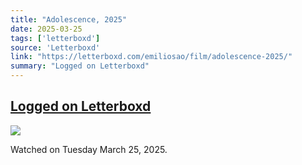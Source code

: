 ```yaml
---
title: "Adolescence, 2025"
date: 2025-03-25
tags: ['letterboxd']
source: 'Letterboxd'
link: "https://letterboxd.com/emiliosao/film/adolescence-2025/"
summary: "Logged on Letterboxd"
---
```


## [Logged on Letterboxd](https://letterboxd.com/emiliosao/film/adolescence-2025/)

<p><img src="https://a.ltrbxd.com/resized/film-poster/1/3/2/6/8/2/8/1326828-adolescence-2025-0-600-0-900-crop.jpg?v=dde7c2d9f0" /></p>
<p>Watched on Tuesday March 25, 2025.</p>